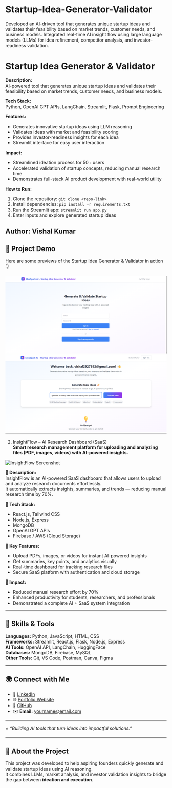 # Startup-Idea-Generator-Validator
Developed an AI-driven tool that generates unique startup ideas and validates their feasibility based on market trends, customer needs, and business models.  Integrated real-time AI insight flow using large language models (LLMs) for idea refinement, competitor analysis, and investor-readiness validation.
# Startup Idea Generator & Validator

**Description:**  
AI-powered tool that generates unique startup ideas and validates their feasibility based on market trends, customer needs, and business models.

**Tech Stack:**  
Python, OpenAI GPT APIs, LangChain, Streamlit, Flask, Prompt Engineering

**Features:**  
- Generates innovative startup ideas using LLM reasoning  
- Validates ideas with market and feasibility scoring  
- Provides investor-readiness insights for each idea  
- Streamlit interface for easy user interaction

**Impact:**  
- Streamlined ideation process for 50+ users  
- Accelerated validation of startup concepts, reducing manual research time  
- Demonstrates full-stack AI product development with real-world utility

**How to Run:**  
1. Clone the repository: `git clone <repo-link>`  
2. Install dependencies: `pip install -r requirements.txt`  
3. Run the Streamlit app: `streamlit run app.py`  
4. Enter inputs and explore generated startup ideas

**Author:** Vishal Kumar
---

## 📸 Project Demo

Here are some previews of the Startup Idea Generator & Validator in action 👇

![Startup Idea Generator Screenshot 1](Screenshot%202025-10-27%20111920.png)
![Startup Idea Generator Screenshot 2](Screenshot%202025-10-27%20112203.png) 


2. InsightFlow – AI Research Dashboard (SaaS)  
**Smart research management platform for uploading and analyzing files (PDF, images, videos) with AI-powered insights.**

![InsightFlow Screenshot](./screenshot2.png)

**🔹 Description:**  
InsightFlow is an AI-powered SaaS dashboard that allows users to upload and analyze research documents effortlessly.  
It automatically extracts insights, summaries, and trends — reducing manual research time by 70%.

**🔹 Tech Stack:**  
- React.js, Tailwind CSS  
- Node.js, Express  
- MongoDB  
- OpenAI GPT APIs  
- Firebase / AWS (Cloud Storage)  

**🔹 Key Features:**  
- Upload PDFs, images, or videos for instant AI-powered insights  
- Get summaries, key points, and analytics visually  
- Real-time dashboard for tracking research files  
- Secure SaaS platform with authentication and cloud storage  

**🔹 Impact:**  
- Reduced manual research effort by 70%  
- Enhanced productivity for students, researchers, and professionals  
- Demonstrated a complete AI + SaaS system integration  

---

## 🧰 Skills & Tools

**Languages:** Python, JavaScript, HTML, CSS  
**Frameworks:** Streamlit, React.js, Flask, Node.js, Express  
**AI Tools:** OpenAI API, LangChain, HuggingFace  
**Databases:** MongoDB, Firebase, MySQL  
**Other Tools:** Git, VS Code, Postman, Canva, Figma  

---

## 🌍 Connect with Me

- 💼 [LinkedIn](https://linkedin.com/in/your-link-here)  
- 🌐 [Portfolio Website](https://your-website-link.com)  
- 🐙 [GitHub](https://github.com/VishalK720)  
- ✉️ **Email:** yourname@email.com  

---

⭐ *“Building AI tools that turn ideas into impactful solutions.”* 

---

## 🧠 About the Project
This project was developed to help aspiring founders quickly generate and validate startup ideas using AI reasoning.  
It combines LLMs, market analysis, and investor validation insights to bridge the gap between **ideation and execution**.

